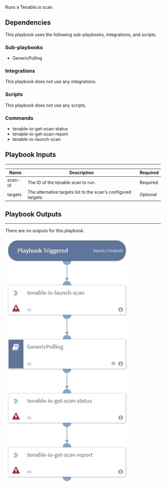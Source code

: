 Runs a Tenable.io scan.

## Dependencies
This playbook uses the following sub-playbooks, integrations, and scripts.

### Sub-playbooks
* GenericPolling

### Integrations
This playbook does not use any integrations.

### Scripts
This playbook does not use any scripts.

### Commands
* tenable-io-get-scan-status
* tenable-io-get-scan-report
* tenable-io-launch-scan

## Playbook Inputs
---

| **Name** | **Description** | **Required** |
| --- | --- | --- | 
| scan-id | The ID of the tenable scan to run. | Required |
| targets | The alternative targets list to the scan's configured targets. | Optional |

## Playbook Outputs
---
There are no outputs for this playbook.

![Tenable_io_Scan](https://github.com/demisto/content/blob/1bdd5229392bd86f0cc58265a24df23ee3f7e662/docs/images/playbooks/Tenable_io_Scan.png)
